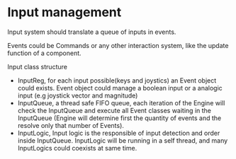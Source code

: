 # Input management

Input system should translate a queue of inputs in events.

Events could be Commands or any other interaction system, like the update function of a component.

Input class structure

* InputReg, for each input possible(keys and joystics) an Event object could exists. Event object could manage a boolean  input or a analogic input (e.g joystick vector and magnitude)
* InputQueue, a thread safe FIFO queue, each iteration of the Engine will check the InputQueue and execute all Event classes waiting in the InputQueue (Engine will determine first the quantity of events and the resolve only that number of Events).
* InputLogic, Input logic is the responsible of input detection and order inside InputQueue. InputLogic will be running in a self thread, and many InputLogics could coexists at same time.
